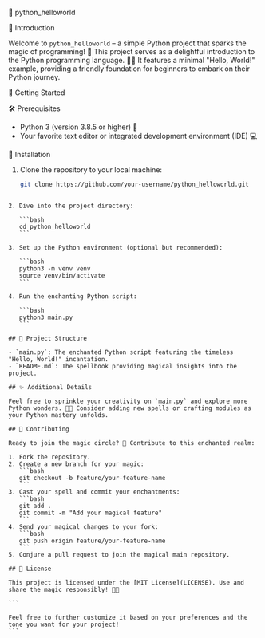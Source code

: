 
🐍 python_helloworld

🌟 Introduction

Welcome to `python_helloworld` – a simple Python project that sparks the magic of programming! 🚀 This project serves as a delightful introduction to the Python programming language. 🐘✨ It features a minimal "Hello, World!" example, providing a friendly foundation for beginners to embark on their Python journey.

🚦 Getting Started

🛠️ Prerequisites

- Python 3 (version 3.8.5 or higher) 🐍
- Your favorite text editor or integrated development environment (IDE) 💻

🚀 Installation

1. Clone the repository to your local machine:

   ```bash
   git clone https://github.com/your-username/python_helloworld.git
   ```
````

2. Dive into the project directory:

   ```bash
   cd python_helloworld
   ```

3. Set up the Python environment (optional but recommended):

   ```bash
   python3 -m venv venv
   source venv/bin/activate
   ```

4. Run the enchanting Python script:

   ```bash
   python3 main.py
   ```

## 📁 Project Structure

- `main.py`: The enchanted Python script featuring the timeless "Hello, World!" incantation.
- `README.md`: The spellbook providing magical insights into the project.

## ✨ Additional Details

Feel free to sprinkle your creativity on `main.py` and explore more Python wonders. 🌈✨ Consider adding new spells or crafting modules as your Python mastery unfolds.

## 🎩 Contributing

Ready to join the magic circle? 🌟 Contribute to this enchanted realm:

1. Fork the repository.
2. Create a new branch for your magic:
   ```bash
   git checkout -b feature/your-feature-name
   ```
3. Cast your spell and commit your enchantments:
   ```bash
   git add .
   git commit -m "Add your magical feature"
   ```
4. Send your magical changes to your fork:
   ```bash
   git push origin feature/your-feature-name
   ```
5. Conjure a pull request to join the magical main repository.

## 📜 License

This project is licensed under the [MIT License](LICENSE). Use and share the magic responsibly! 🌟🔮

```

Feel free to further customize it based on your preferences and the tone you want for your project!
```
